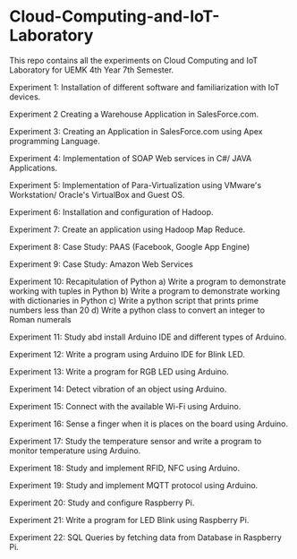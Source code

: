 # Cloud-Computing-and-IoT-Laboratory
This repo contains all the experiments on Cloud Computing and IoT Laboratory for UEMK 4th Year 7th Semester.

Experiment 1:
Installation of different software and familiarization with IoT devices.

Experiment 2
Creating a Warehouse Application in SalesForce.com.

Experiment 3:
Creating an Application in SalesForce.com	using Apex programming Language.

Experiment 4:
Implementation of SOAP Web services in C#/ JAVA Applications.

Experiment 5:
Implementation of Para-Virtualization using VMware's Workstation/ Oracle's VirtualBox and Guest OS.

Experiment 6:
Installation and configuration of Hadoop.

Experiment 7:
Create an application using Hadoop Map Reduce.

Experiment 8:
Case Study: PAAS (Facebook, Google App Engine)

Experiment 9:
Case Study: Amazon Web Services

Experiment 10:
Recapitulation of Python
a) Write a program to demonstrate working with tuples in Python
b) Write a program to demonstrate working with dictionaries in Python
c) Write a python script that prints prime numbers less than 20
d) Write a python class to convert an integer to Roman numerals

Experiment 11:
Study abd install Arduino IDE and different types of Arduino.

Experiment 12:
Write a program using Arduino IDE for Blink LED.

Experiment 13:
Write a program for RGB LED using Arduino.

Experiment 14:
Detect vibration of an object using Arduino.

Experiment 15:
Connect with the available Wi-Fi using Arduino.

Experiment 16:
Sense a finger when it is places on the board using Arduino.

Experiment 17:
Study the temperature sensor and write a program to monitor temperature using Arduino.

Experiment 18:
Study and implement RFID, NFC using Arduino.

Experiment 19:
Study and implement MQTT protocol using Arduino.

Experiment 20:
Study and configure Raspberry Pi.

Experiment 21:
Write a program for LED Blink using Raspberry Pi.

Experiment 22:
SQL Queries by fetching data from Database in Raspberry Pi.
